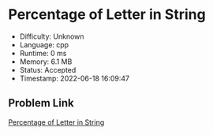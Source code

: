 # Percentage of Letter in String

- Difficulty: Unknown
- Language: cpp
- Runtime: 0 ms
- Memory: 6.1 MB
- Status: Accepted
- Timestamp: 2022-06-18 16:09:47

## Problem Link
[Percentage of Letter in String](https://leetcode.com/problems/percentage-of-letter-in-string)

